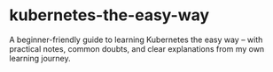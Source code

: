 # kubernetes-the-easy-way
A beginner-friendly guide to learning Kubernetes the easy way – with practical notes, common doubts, and clear explanations from my own learning journey.
